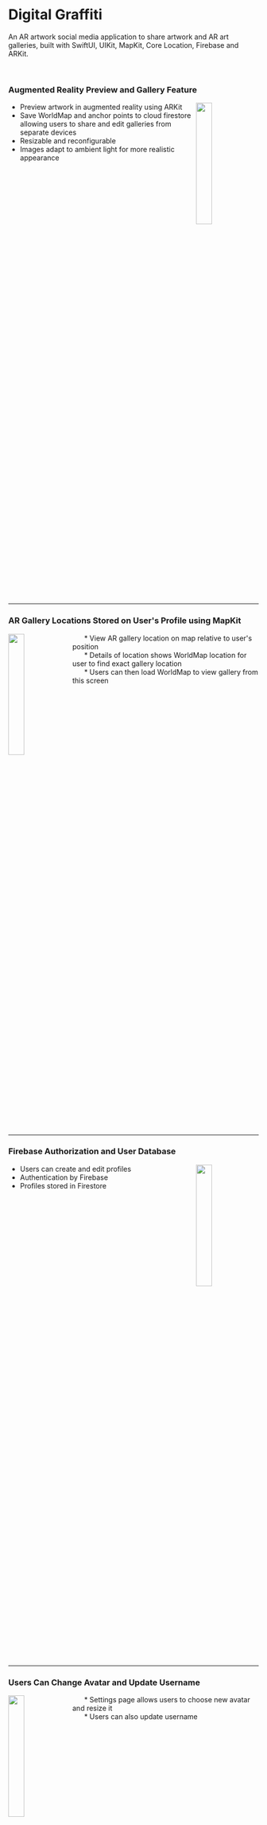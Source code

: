 # Digital Graffiti
An AR artwork social media application to share artwork and AR art galleries, built with SwiftUI, UIKit, MapKit, Core Location, Firebase and ARKit.

<br>

### Augmented Reality Preview and Gallery Feature

<img align="right" src="https://github.com/smcghie/DigitalGraffiti/assets/26985349/47e2e3a4-2a87-4b36-8f6d-3ca19fdeba06" width=25%>

- Preview artwork in augmented reality using ARKit
- Save WorldMap and anchor points to cloud firestore allowing users to share and edit galleries from separate devices
- Resizable and reconfigurable
- Images adapt to ambient light for more realistic appearance
  
<br>
<br clear="right"/>
<br>

---

### AR Gallery Locations Stored on User's Profile using MapKit

<img align="left" src="https://github.com/smcghie/DigitalGraffiti/assets/26985349/98089eb6-f203-4c55-b7ab-88764d98de6d" width=25%>

&nbsp;&nbsp;&nbsp;&nbsp;&nbsp; * View AR gallery location on map relative to user's position <br>
&nbsp;&nbsp;&nbsp;&nbsp;&nbsp; * Details of location shows WorldMap location for user to find exact gallery location <br>
&nbsp;&nbsp;&nbsp;&nbsp;&nbsp; * Users can then load WorldMap to view gallery from this screen
  
<br>
<br clear="left"/>
<br>

---

### Firebase Authorization and User Database

  <img align="right" src="https://github.com/smcghie/DigitalGraffiti/assets/26985349/0e8c7f03-d904-4fa2-9330-25a1f8d30901" width=25%>

- Users can create and edit profiles 
- Authentication by Firebase
- Profiles stored in Firestore

<br>
<br clear="right"/>
<br>

---

### Users Can Change Avatar and Update Username

<img align="left" src="https://github.com/smcghie/DigitalGraffiti/assets/26985349/7ace601c-ab05-4786-aa59-1049db19cfcc" width=25%>

&nbsp;&nbsp;&nbsp;&nbsp;&nbsp; * Settings page allows users to choose new avatar and resize it <br>
&nbsp;&nbsp;&nbsp;&nbsp;&nbsp; * Users can also update username
  
<br>
<br clear="left"/>
<br>

---

### Wall

  <img align="right" src="https://github.com/smcghie/DigitalGraffiti/assets/26985349/4aa6f212-f359-4077-800a-712f86feea63" width=25%>

- Artwork displayed in scrollable view
- Menus and navigation disappear on scroll
- Tab bar returns to main view on tap, not child views

<br>
<br clear="right"/>
<br>

---

### Chats
  <img align="left" src ="https://github.com/smcghie/DigitalGraffiti/assets/26985349/459d2f01-c403-4b10-8a4a-874e0955fda2" width=25%>

  - User chat system with Firebase backend
  - Users can share artwork and galleries

<br>
<br clear="left"/>
<br>

---

### Chat Screen
  <img align="right" src="https://github.com/smcghie/DigitalGraffiti/assets/26985349/9fb6dd48-f019-461b-a3a4-660845e68995" width=25%>

  - All chats listen for updates and redirect to latest message
  - Shared artworks appear as thumbnail preview in chat window
  
<br>
<br clear="right"/>
<br>

---

### Image Details

  <img align="left" src ="https://github.com/smcghie/DigitalGraffiti/assets/26985349/b1c9285e-aabf-46dd-81ce-547b3b38013f" width=25%>

  - Taping artwork from wall redirects to details page
  - displays name, description
  - header provides ability to redirect to artist profile, share the art, message the artist, or preview in AR

  
<br>
<br clear="left"/>
<br>

---

### Profile
  <img align="right" src="https://github.com/smcghie/DigitalGraffiti/assets/26985349/d9009a43-cbce-47bf-86e1-8e389b08c644" width=25%>

  - Allows users to view artist profile, their followers and who they're following
  - Allows users to follow artist
  - Users can go to the artist's AR gallery to display, manipulate, save and restore their artworks in AR
  - If the current users is the artist, gives the ability to travel to upload screen to add to their gallery
    
<br>
<br clear="right"/>
<br>

---

### Upload
  <img align="left" src ="https://github.com/smcghie/DigitalGraffiti/assets/26985349/e2561d7e-181c-445e-af08-47c57ab3766f" width=25%>

  &nbsp;&nbsp;&nbsp;&nbsp;&nbsp; * Users can upload images and include name and description <br>
  &nbsp;&nbsp;&nbsp;&nbsp;&nbsp; * Users can delete posts
  
<br>
<br clear="left"/>
<br>

---

### Followers
  <img align="right" src="https://github.com/smcghie/DigitalGraffiti/assets/26985349/90074a4f-5008-4841-ab62-5676b6393f47" width=25%>

  - Application supports followers
  - Users can see who follows them and who they're following
  - Allows sharing of artwork between followers
  
<br>
<br clear="right"/>
<br>

---

### Resize
  <img align="left" src ="https://github.com/smcghie/DigitalGraffiti/assets/26985349/32c961cf-192e-4a16-b659-27e7722fa20b" width=25%>

  - Custom image cropped to allow users to adjust avatars to desired size
  - Compresses cropped images and uploads them to firestore
  
<br>
<br clear="left"/>
<br>

---

### Zoom
  <img align="right" src ="https://github.com/smcghie/DigitalGraffiti/assets/26985349/7a155bda-31e6-474e-822b-c2ff8ceeb383" width=25%>

  - From artwork details users can fullscreen the artwork for more detail
  - Users can zoom, un-zoom, and drag the image around the screen
  - Supports detection of orientation change to allow horizontal viewing of art
<br>
<br clear="left"/>
<br>


